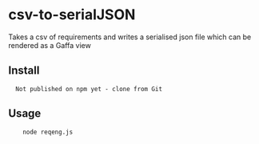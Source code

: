 # csv-to-serialJSON

Takes a csv of requirements and writes a serialised json file which can be rendered as a Gaffa view

## Install

```
  Not published on npm yet - clone from Git
```

## Usage

```
	node reqeng.js
```


